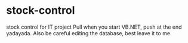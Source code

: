 # stock-control
stock control for IT project
Pull when you start VB.NET, push at the end yadayada. Also be careful editing the database, best leave it to me
